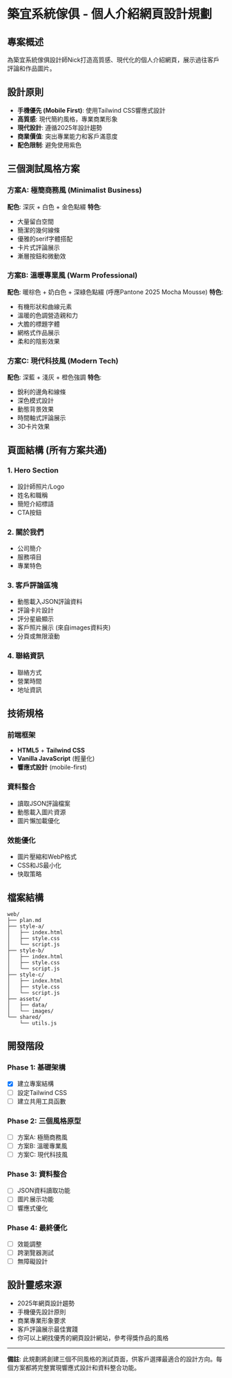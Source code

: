 # 築宜系統傢俱 - 個人介紹網頁設計規劃

## 專案概述
為築宜系統傢俱設計師Nick打造高質感、現代化的個人介紹網頁，展示過往客戶評論和作品圖片。

## 設計原則
- **手機優先 (Mobile First)**: 使用Tailwind CSS響應式設計
- **高質感**: 現代簡約風格，專業商業形象
- **現代設計**: 遵循2025年設計趨勢
- **商業價值**: 突出專業能力和客戶滿意度
- **配色限制**: 避免使用紫色

## 三個測試風格方案

### 方案A: 極簡商務風 (Minimalist Business)
**配色**: 深灰 + 白色 + 金色點綴
**特色**:
- 大量留白空間
- 簡潔的幾何線條
- 優雅的serif字體搭配
- 卡片式評論展示
- 漸層按鈕和微動效

### 方案B: 溫暖專業風 (Warm Professional)
**配色**: 暖棕色 + 奶白色 + 深綠色點綴 (呼應Pantone 2025 Mocha Mousse)
**特色**:
- 有機形狀和曲線元素
- 溫暖的色調營造親和力
- 大膽的標題字體
- 網格式作品展示
- 柔和的陰影效果

### 方案C: 現代科技風 (Modern Tech)
**配色**: 深藍 + 淺灰 + 橙色強調
**特色**:
- 銳利的邊角和線條
- 深色模式設計
- 動態背景效果
- 時間軸式評論展示
- 3D卡片效果

## 頁面結構 (所有方案共通)

### 1. Hero Section
- 設計師照片/Logo
- 姓名和職稱
- 簡短介紹標語
- CTA按鈕

### 2. 關於我們
- 公司簡介
- 服務項目
- 專業特色

### 3. 客戶評論區塊
- 動態載入JSON評論資料
- 評論卡片設計
- 評分星級顯示
- 客戶照片展示 (來自images資料夾)
- 分頁或無限滾動

### 4. 聯絡資訊
- 聯絡方式
- 營業時間
- 地址資訊

## 技術規格

### 前端框架
- **HTML5** + **Tailwind CSS**
- **Vanilla JavaScript** (輕量化)
- **響應式設計** (mobile-first)

### 資料整合
- 讀取JSON評論檔案
- 動態載入圖片資源
- 圖片懶加載優化

### 效能優化
- 圖片壓縮和WebP格式
- CSS和JS最小化
- 快取策略

## 檔案結構
```
web/
├── plan.md
├── style-a/
│   ├── index.html
│   ├── style.css
│   └── script.js
├── style-b/
│   ├── index.html
│   ├── style.css
│   └── script.js
├── style-c/
│   ├── index.html
│   ├── style.css
│   └── script.js
├── assets/
│   ├── data/
│   └── images/
└── shared/
    └── utils.js
```

## 開發階段

### Phase 1: 基礎架構
- [x] 建立專案結構
- [ ] 設定Tailwind CSS
- [ ] 建立共用工具函數

### Phase 2: 三個風格原型
- [ ] 方案A: 極簡商務風
- [ ] 方案B: 溫暖專業風  
- [ ] 方案C: 現代科技風

### Phase 3: 資料整合
- [ ] JSON資料讀取功能
- [ ] 圖片展示功能
- [ ] 響應式優化

### Phase 4: 最終優化
- [ ] 效能調整
- [ ] 跨瀏覽器測試
- [ ] 無障礙設計

## 設計靈感來源
- 2025年網頁設計趨勢
- 手機優先設計原則
- 商業專業形象要求
- 客戶評論展示最佳實踐
- 你可以上網找優秀的網頁設計網站，參考得獎作品的風格

---

**備註**: 此規劃將創建三個不同風格的測試頁面，供客戶選擇最適合的設計方向。每個方案都將完整實現響應式設計和資料整合功能。
